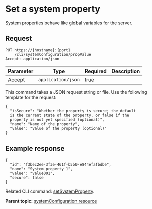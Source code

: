 # Set a system property

System properties behave like global variables for the server.

## Request

```
PUT https://{hostname}:{port}
    /cli/systemConfiguration/propValue
Accept: application/json

```

|Parameter|Type|Required|Description|
|---------|----|--------|-----------|
|Accept|`application/json`|true| |

This command takes a JSON request string or file. Use the following template for the request:

```
{
  "isSecure": "Whether the property is secure; the default 
  is the current state of the property, or false if the 
  property is not yet specified (optional)",
  "name": "Name of the property",
  "value": "Value of the property (optional)"
}

```

## Example response

```
{
  "id": "f3bec2ee-3f3e-461f-b5b0-e844efafbdbe",
  "name": "System property 1",
  "value": "value001",
  "secure": false
}
```

Related CLI command: [setSystemProperty](udclient_setsystemproperty.md).

**Parent topic:** [systemConfiguration resource](../../com.ibm.udeploy.api.doc/topics/rest_cli_systemconfiguration.md)

